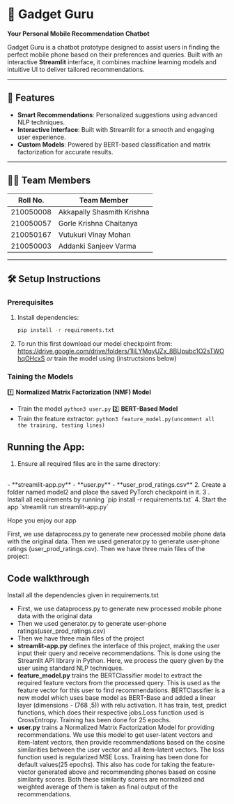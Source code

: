 # 📱 Gadget Guru  
**Your Personal Mobile Recommendation Chatbot**  

Gadget Guru is a chatbot prototype designed to assist users in finding the perfect mobile phone based on their preferences and queries. Built with an interactive **Streamlit** interface, it combines machine learning models and intuitive UI to deliver tailored recommendations.  

---

## 🚀 Features
- **Smart Recommendations**: Personalized suggestions using advanced NLP techniques.  
- **Interactive Interface**: Built with Streamlit for a smooth and engaging user experience.  
- **Custom Models**: Powered by BERT-based classification and matrix factorization for accurate results.  

---

## 🧑‍💻 Team Members  
| Roll No.     | Team Member                  |  
|--------------|------------------------------|  
| 210050008    | Akkapally Shasmith Krishna   |  
| 210050057    | Gorle Krishna Chaitanya      |  
| 210050167    | Vutukuri Vinay Mohan         |  
| 210050003    | Addanki Sanjeev Varma        |  

---

## 🛠️ Setup Instructions  

### Prerequisites
1. Install dependencies:  
   ```bash
   pip install -r requirements.txt
2. To run this first download our model checkpoint from:
https://drive.google.com/drive/folders/1liLYMqyUZx_8BUpubc1O2sTWOhqOHcxS
_or_ train the model using (instructsions below)

### Taining the Models
1️⃣ **Normalized Matrix Factorization (NMF) Model**
- Train the model
`python3 user.py`
2️⃣ **BERT-Based Model**
- Train the feature extractor:
`python3 feature_model.py(uncomment all the training, testing lines)`


## Running the App:
1. Ensure all required files are in the same directory:
<br />
- **streamlit-app.py**
- **user.py**
- **user_prod_ratings.csv**
2. Create a folder named model2 and place the saved PyTorch checkpoint in it.
3 . Install all requirements by running 
`pip install -r requirements.txt`
4. Start the app
`streamlit run streamlit-app.py`

Hope you enjoy our app

First, we use dataprocess.py to generate new processed mobile phone data with the original data.
Then we used generator.py to generate user-phone ratings (user_prod_ratings.csv).
Then we have three main files of the project:

## Code walkthrough
Install all the dependencies given in requirements.txt

-  First, we use dataprocess.py to generate new processed mobile phone data with the original data
-  Then we used generator.py to generate user-phone ratings(user_prod_ratings.csv)
-  Then we have three main files of the project
-  **streamlit-app.py** defines the interface of this project, making the user input their query and receive recommendations. This is done using the Streamlit API library in Python. Here, we process the query given by the user using standard NLP techniques.
- **feature_model.py** trains the BERTClassifier model to extract the required feature vectors from the processed query. This is used as the feature vector for this user to find recommendations. BERTClassifier is a new model which uses base model as BERT-Base and added a linear layer (dimensions - (768 ,5)) with relu activation. It has train, test, predict functions, which does their respective jobs.Loss function used is CrossEntropy. Training has been done for 25 epochs.
-  **user.py** trains a Normalized Matrix Factorization Model for providing recommendations. We use this model to get user-latent vectors and item-latent vectors, then provide recommendations based on the cosine similarities between the user vector and all item-latent vectors. The loss function used is regularized MSE Loss. Training has been done for default values(25 epochs). This also has code for taking the feature-vector generated above and recommending phones based on cosine similarity scores. Both these similarity scores are normalized and weighted average of them is taken as final output of the recommendations.
